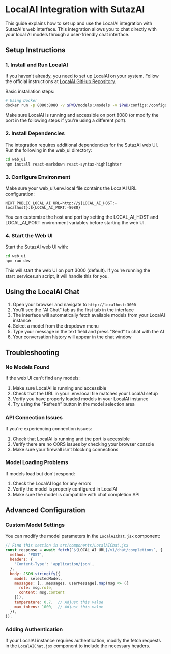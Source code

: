 # LocalAI Integration with SutazAI

This guide explains how to set up and use the LocalAI integration with SutazAI's web interface. This integration allows you to chat directly with your local AI models through a user-friendly chat interface.

## Setup Instructions

### 1. Install and Run LocalAI

If you haven't already, you need to set up LocalAI on your system. Follow the official instructions at [LocalAI GitHub Repository](https://github.com/go-skynet/LocalAI).

Basic installation steps:
```bash
# Using Docker
docker run -p 8080:8080 -v $PWD/models:/models -v $PWD/configs:/configs -e THREADS=4 localai/localai:latest
```

Make sure LocalAI is running and accessible on port 8080 (or modify the port in the following steps if you're using a different port).

### 2. Install Dependencies

The integration requires additional dependencies for the SutazAI web UI. Run the following in the web_ui directory:

```bash
cd web_ui
npm install react-markdown react-syntax-highlighter
```

### 3. Configure Environment

Make sure your web_ui/.env.local file contains the LocalAI URL configuration:

```
NEXT_PUBLIC_LOCAL_AI_URL=http://${LOCAL_AI_HOST:-localhost}:${LOCAL_AI_PORT:-8080}
```

You can customize the host and port by setting the LOCAL_AI_HOST and LOCAL_AI_PORT environment variables before starting the web UI.

### 4. Start the Web UI

Start the SutazAI web UI with:

```bash
cd web_ui
npm run dev
```

This will start the web UI on port 3000 (default). If you're running the start_services.sh script, it will handle this for you.

## Using the LocalAI Chat

1. Open your browser and navigate to `http://localhost:3000`
2. You'll see the "AI Chat" tab as the first tab in the interface
3. The interface will automatically fetch available models from your LocalAI instance
4. Select a model from the dropdown menu
5. Type your message in the text field and press "Send" to chat with the AI
6. Your conversation history will appear in the chat window

## Troubleshooting

### No Models Found

If the web UI can't find any models:

1. Make sure LocalAI is running and accessible
2. Check that the URL in your .env.local file matches your LocalAI setup
3. Verify you have properly loaded models in your LocalAI instance
4. Try using the "Refresh" button in the model selection area

### API Connection Issues

If you're experiencing connection issues:

1. Check that LocalAI is running and the port is accessible
2. Verify there are no CORS issues by checking your browser console
3. Make sure your firewall isn't blocking connections

### Model Loading Problems

If models load but don't respond:

1. Check the LocalAI logs for any errors
2. Verify the model is properly configured in LocalAI
3. Make sure the model is compatible with chat completion API

## Advanced Configuration

### Custom Model Settings

You can modify the model parameters in the `LocalAIChat.jsx` component:

```javascript
// Find this section in src/components/LocalAIChat.jsx
const response = await fetch(`${LOCAL_AI_URL}/v1/chat/completions`, {
  method: 'POST',
  headers: {
    'Content-Type': 'application/json',
  },
  body: JSON.stringify({
    model: selectedModel,
    messages: [...messages, userMessage].map(msg => ({
      role: msg.role,
      content: msg.content
    })),
    temperature: 0.7,  // Adjust this value
    max_tokens: 1000,  // Adjust this value
  }),
});
```

### Adding Authentication

If your LocalAI instance requires authentication, modify the fetch requests in the `LocalAIChat.jsx` component to include the necessary headers. 